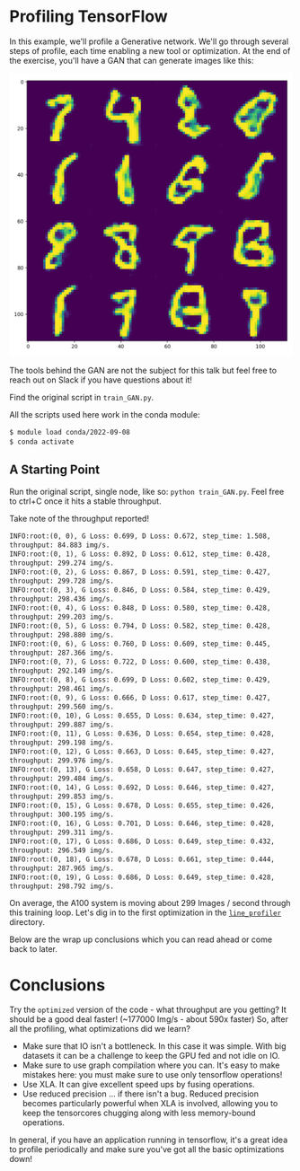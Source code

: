 # Profiling TensorFlow

In this example, we'll profile a Generative network.  We'll go through several steps of profile, each time enabling a new tool or optimization.  At the end of the exercise, you'll have a GAN that can generate images like this:

![Images](images/generated_images.png)

The tools behind the GAN are not the subject for this talk but feel free to reach out on Slack if you have questions about it!

Find the original script in `train_GAN.py`.

All the scripts used here work in the conda module:

```bash
$ module load conda/2022-09-08
$ conda activate
```


## A Starting Point

<!--
To download the mnist dataset, make sure to enable http forwarding:
```bash
export http_proxy=http://theta-proxy.tmi.alcf.anl.gov:3128
export https_proxy=https://theta-proxy.tmi.alcf.anl.gov:3128
``` -->

Run the original script, single node, like so: `python train_GAN.py`.  Feel free to ctrl+C once it hits a stable throughput.

Take note of the throughput reported!

```
INFO:root:(0, 0), G Loss: 0.699, D Loss: 0.672, step_time: 1.508, throughput: 84.883 img/s.
INFO:root:(0, 1), G Loss: 0.892, D Loss: 0.612, step_time: 0.428, throughput: 299.274 img/s.
INFO:root:(0, 2), G Loss: 0.867, D Loss: 0.591, step_time: 0.427, throughput: 299.728 img/s.
INFO:root:(0, 3), G Loss: 0.846, D Loss: 0.584, step_time: 0.429, throughput: 298.436 img/s.
INFO:root:(0, 4), G Loss: 0.848, D Loss: 0.580, step_time: 0.428, throughput: 299.203 img/s.
INFO:root:(0, 5), G Loss: 0.794, D Loss: 0.582, step_time: 0.428, throughput: 298.880 img/s.
INFO:root:(0, 6), G Loss: 0.760, D Loss: 0.609, step_time: 0.445, throughput: 287.366 img/s.
INFO:root:(0, 7), G Loss: 0.722, D Loss: 0.600, step_time: 0.438, throughput: 292.149 img/s.
INFO:root:(0, 8), G Loss: 0.699, D Loss: 0.602, step_time: 0.429, throughput: 298.461 img/s.
INFO:root:(0, 9), G Loss: 0.666, D Loss: 0.617, step_time: 0.427, throughput: 299.560 img/s.
INFO:root:(0, 10), G Loss: 0.655, D Loss: 0.634, step_time: 0.427, throughput: 299.887 img/s.
INFO:root:(0, 11), G Loss: 0.636, D Loss: 0.654, step_time: 0.428, throughput: 299.198 img/s.
INFO:root:(0, 12), G Loss: 0.663, D Loss: 0.645, step_time: 0.427, throughput: 299.976 img/s.
INFO:root:(0, 13), G Loss: 0.658, D Loss: 0.647, step_time: 0.427, throughput: 299.484 img/s.
INFO:root:(0, 14), G Loss: 0.692, D Loss: 0.646, step_time: 0.427, throughput: 299.853 img/s.
INFO:root:(0, 15), G Loss: 0.678, D Loss: 0.655, step_time: 0.426, throughput: 300.195 img/s.
INFO:root:(0, 16), G Loss: 0.701, D Loss: 0.646, step_time: 0.428, throughput: 299.311 img/s.
INFO:root:(0, 17), G Loss: 0.686, D Loss: 0.649, step_time: 0.432, throughput: 296.549 img/s.
INFO:root:(0, 18), G Loss: 0.678, D Loss: 0.661, step_time: 0.444, throughput: 287.965 img/s.
INFO:root:(0, 19), G Loss: 0.686, D Loss: 0.649, step_time: 0.428, throughput: 298.792 img/s.

```

On average, the A100 system is moving about 299 Images / second through this training loop.  Let's dig in to the first optimization in the [`line_profiler`](https://github.com/argonne-lcf/CompPerfWorkshop-2021/tree/main/09_profiling_frameworks/TensorFlow/line_profiler) directory.

Below are the wrap up conclusions which you can read ahead or come back to later.

# Conclusions

Try the `optimized` version of the code - what throughput are you getting?  It should be a good deal faster! (~177000 Img/s - about 590x faster)  So, after all the profiling, what optimizations did we learn?

 - Make sure that IO isn't a bottleneck.  In this case it was simple.  With big datasets it can be a challenge to keep the GPU fed and not idle on IO.
 - Make sure to use graph compilation where you can.  It's easy to make mistakes here: you must make sure to use only tensorflow operations!
 - Use XLA.  It can give excellent speed ups by fusing operations.
 - Use reduced precision ... if there isn't a bug.  Reduced precision becomes particularly powerful when XLA is involved, allowing you to keep the tensorcores chugging along with less memory-bound operations.

In general, if you have an application running in tensorflow, it's a great idea to profile periodically and make sure you've got all the basic optimizations down!

